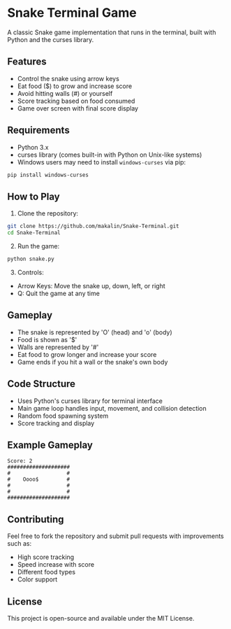 # Snake Terminal Game

A classic Snake game implementation that runs in the terminal, built with Python and the curses library.

## Features
- Control the snake using arrow keys
- Eat food ($) to grow and increase score
- Avoid hitting walls (#) or yourself
- Score tracking based on food consumed
- Game over screen with final score display

## Requirements
- Python 3.x
- curses library (comes built-in with Python on Unix-like systems)
- Windows users may need to install `windows-curses` via pip:
```bash
pip install windows-curses
```

## How to Play
1. Clone the repository:
```bash
git clone https://github.com/makalin/Snake-Terminal.git
cd Snake-Terminal
```

2. Run the game:
```bash
python snake.py
```

3. Controls:
- Arrow Keys: Move the snake up, down, left, or right
- Q: Quit the game at any time

## Gameplay
- The snake is represented by 'O' (head) and 'o' (body)
- Food is shown as '$'
- Walls are represented by '#'
- Eat food to grow longer and increase your score
- Game ends if you hit a wall or the snake's own body

## Code Structure
- Uses Python's curses library for terminal interface
- Main game loop handles input, movement, and collision detection
- Random food spawning system
- Score tracking and display

## Example Gameplay
```
Score: 2
####################
#                  #
#    Oooo$         #
#                  #
#                  #
####################
```

## Contributing
Feel free to fork the repository and submit pull requests with improvements such as:
- High score tracking
- Speed increase with score
- Different food types
- Color support

## License
This project is open-source and available under the MIT License.
